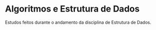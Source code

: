 # Algoritmos e Estrutura de Dados

Estudos feitos durante o andamento da disciplina de Estrutura de Dados.
